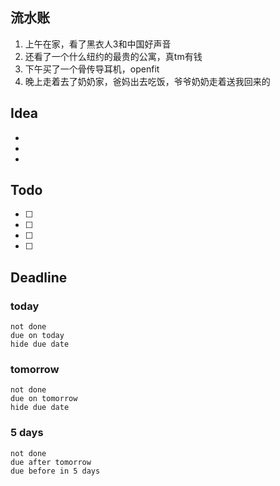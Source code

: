 ## 流水账
1. 上午在家，看了黑衣人3和中国好声音
2. 还看了一个什么纽约的最贵的公寓，真tm有钱
3. 下午买了一个骨传导耳机，openfit
4. 晚上走着去了奶奶家，爸妈出去吃饭，爷爷奶奶走着送我回来的

## Idea
- 
- 
- 

## Todo
- [ ] 
- [ ] 
- [ ] 
- [ ] 

## Deadline
### today
```tasks
not done
due on today
hide due date
```
### tomorrow
```tasks
not done
due on tomorrow
hide due date
```
### 5 days
```tasks
not done
due after tomorrow
due before in 5 days
```
